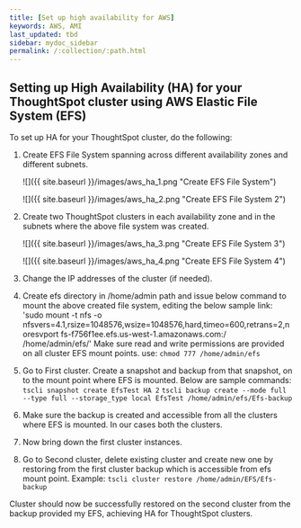 ```yaml
---
title: [Set up high availability for AWS]
keywords: AWS, AMI
last_updated: tbd
sidebar: mydoc_sidebar
permalink: /:collection/:path.html
---
```

## Setting up High Availability (HA) for your ThoughtSpot cluster using AWS Elastic File System (EFS)

To set up HA for your ThoughtSpot cluster, do the following:

1. Create EFS File System spanning across different availability zones and different subnets.

    ![]({{ site.baseurl }}/images/aws_ha_1.png "Create EFS File System")

    ![]({{ site.baseurl }}/images/aws_ha_2.png "Create EFS File System 2")

2. Create two ThoughtSpot clusters in each availability zone and in the subnets where the above file system was created.

    ![]({{ site.baseurl }}/images/aws_ha_3.png "Create EFS File System 3")

    ![]({{ site.baseurl }}/images/aws_ha_4.png "Create EFS File System 4")

3. Change the IP addresses of the cluster (if needed).

4. Create efs <customizable name> directory in /home/admin path and issue below command to mount the above created file system, editing the below sample link:
'sudo mount -t nfs -o nfsvers=4.1,rsize=1048576,wsize=1048576,hard,timeo=600,retrans=2,noresvport fs-f756f1ee.efs.us-west-1.amazonaws.com:/ /home/admin/efs/'
Make sure read and write permissions are provided on all cluster EFS mount points. use: `chmod 777 /home/admin/efs`

5. Go to First cluster. Create a snapshot and backup from that snapshot, on to the mount point where EFS is mounted. Below are sample commands:
`tscli snapshot create EfsTest HA 2`
`tscli backup create --mode full --type full --storage_type local EfsTest /home/admin/efs/Efs-backup`
6. Make sure the backup is created and accessible from all the clusters where EFS is mounted. In our cases both the clusters.
7. Now bring down the first cluster instances.
8. Go to Second cluster, delete existing cluster and create new one by restoring from the first cluster backup which is accessible from efs mount point.
Example: `tscli cluster restore /home/admin/EFS/Efs-backup`

Cluster should now be successfully restored on the second cluster from the backup provided my EFS, achieving HA for ThoughtSpot clusters.
